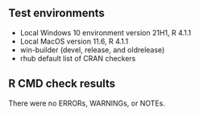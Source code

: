 ## Test environments
* Local Windows 10 environment version 21H1, R 4.1.1
* Local MacOS version 11.6, R 4.1.1
* win-builder (devel, release, and oldrelease)
* rhub default list of CRAN checkers

## R CMD check results
There were no ERRORs, WARNINGs, or NOTEs. 

